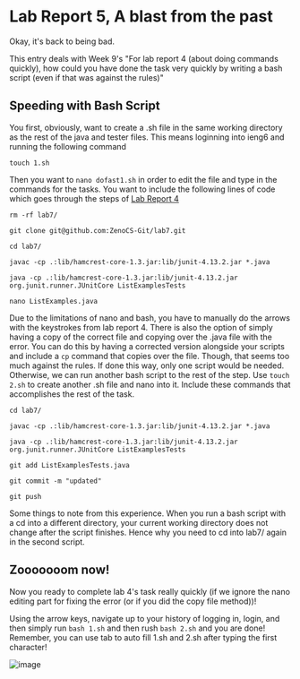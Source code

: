 # Lab Report 5, A blast from the past
Okay, it's back to being bad.

This entry deals with Week 9's "For lab report 4 (about doing commands quickly), how could you have done the task very quickly by writing a bash script (even if that was against the rules)"

## Speeding with Bash Script

You first, obviously, want to create a .sh file in the same working directory as the rest of the java and tester files. This means loginning into ieng6 and running the following command 

`touch 1.sh` 

Then you want to `nano dofast1.sh` in order to edit the file and type in the commands for the tasks. You want to include the following lines of code which goes through the steps of [Lab Report 4](lab-4.md) 

```
rm -rf lab7/

git clone git@github.com:ZenoCS-Git/lab7.git

cd lab7/

javac -cp .:lib/hamcrest-core-1.3.jar:lib/junit-4.13.2.jar *.java

java -cp .:lib/hamcrest-core-1.3.jar:lib/junit-4.13.2.jar org.junit.runner.JUnitCore ListExamplesTests

nano ListExamples.java
```

Due to the limitations of nano and bash, you have to manually do the arrows with the keystrokes from lab report 4. There is also the option of simply having a copy of the correct file and copying over the .java file with the error. You can do this by having a corrected version alongside your scripts and include a `cp` command that copies over the file. Though, that seems too much against the rules. If done this way, only one script would be needed. Otherwise, we can run another bash script to the rest of the step. Use `touch 2.sh` to create another .sh file and nano into it. Include these commands that accomplishes the rest of the task. 

```
cd lab7/

javac -cp .:lib/hamcrest-core-1.3.jar:lib/junit-4.13.2.jar *.java

java -cp .:lib/hamcrest-core-1.3.jar:lib/junit-4.13.2.jar org.junit.runner.JUnitCore ListExamplesTests

git add ListExamplesTests.java

git commit -m "updated"

git push
```

Some things to note from this experience. When you run a bash script with a cd into a different directory, your current working directory does not change after the script finishes. Hence why you need to cd into lab7/ again in the second script. 

## Zooooooom now!

Now you ready to complete lab 4's task really quickly (if we ignore the nano editing part for fixing the error (or if you did the copy file method))! 

Using the arrow keys, navigate up to your history of logging in, login, and then simply run `bash 1.sh` and then rush `bash 2.sh` and you are done! Remember, you can use tab to auto fill 1.sh and 2.sh after typing the first character!

![image](https://user-images.githubusercontent.com/45048652/224462664-c0e493b3-306e-4ae6-bea9-3974e90b7704.png)
